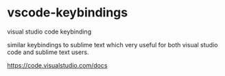 # vscode-keybindings
visual studio code keybinding

similar keybindings to sublime text which very useful for both visual studio code and sublime text users.

https://code.visualstudio.com/docs
